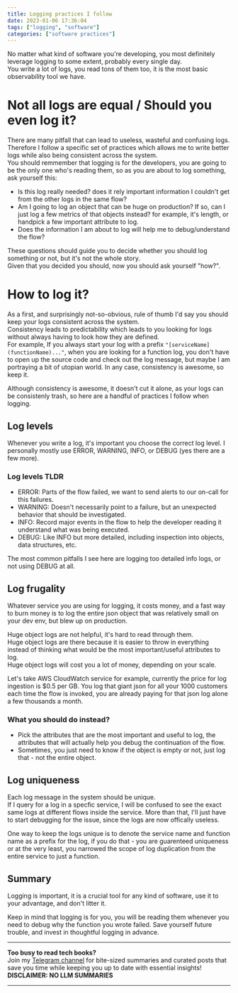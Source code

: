```yaml
---
title: Logging practices I follow
date: 2023-01-06 17:36:04
tags: ["logging", "software"]
categories: ["software practices"]
---
```


No matter what kind of software you're developing, you most definitely leverage logging to some extent, probably every single day.  
You write a lot of logs, you read tons of them too, it is the most basic observability tool we have.  

# Not all logs are equal / Should you even log it?

There are many pitfall that can lead to useless, wasteful and confusing logs. Therefore I follow a specific set of practices which allows me to write better logs while also being consistent across the system.  
You should remmember that logging is for the developers, you are going to be the only one who's reading them, so as you are about to log something, ask yourself this:

* Is this log really needed? does it rely important information I couldn't get from the other logs in the same flow? 
* Am I going to log an object that can be huge on production? If so, can I just log a few metrics of that objects instead? for example, it's length, or handpick a few important attribute to log.
* Does the information I am about to log will help me to debug/understand the flow?

These questions should guide you to decide whether you should log something or not, but it's not the whole story.  
Given that you decided you should, now you should ask yourself "how?".  

# How to log it?  

As a first, and surprisingly not-so-obvious, rule of thumb I'd say you should keep your logs consistent across the system.  
Consistency leads to predictability which leads to you looking for logs without always having to look how they are defined.  
For example, If you always start your log with a prefix `"[serviceName](functionName)..."`, when you are looking for a function log, you don't have to open up the source code and check out the log message, but maybe I am portraying a bit of utopian world. In any case, consistency is awesome, so keep it.  


Although consistency is awesome, it doesn't cut it alone, as your logs can be consistenly trash, so here are a handful of practices I follow when logging.

## Log levels  

Whenever you write a log, it's important you choose the correct log level.
I personally mostly use ERROR, WARNING, INFO, or DEBUG (yes there are a few more).

### Log levels TLDR  
* ERROR: Parts of the flow failed, we want to send alerts to our on-call for this failures.
* WARNING: Doesn't necessarily point to a failure, but an unexpected behavior that should be investigated.
* INFO: Record major events in the flow to help the developer reading it understand what was being executed.
* DEBUG: Like INFO but more detailed, including inspection into objects, data structures, etc.

The most common pitfalls I see here are logging too detailed info logs, or not using DEBUG at all.

## Log frugality  
Whatever service you are using for logging, it costs money, and a fast way to burn money is to log the entire json object that was relatively small on your dev env, but blew up on production.

Huge object logs are not helpful, it's hard to read through them.  
Huge object logs are there because it is easier to throw in everything instead of thinking what would be the most important/useful attributes to log.    
Huge object logs will cost you a lot of money, depending on your scale.  

Let's take AWS CloudWatch service for example, currently the price for log ingestion is $0.5 per GB. You log that giant json for all your 1000 customers each time the flow is invoked, you are already paying for that json log alone a few thousands a month. 

### What you should do instead?
* Pick the attributes that are the most important and useful to log, the attributes that will actually help you debug the continuation of the flow.
* Sometimes, you just need to know if the object is empty or not, just log that - not the entire object.

## Log uniqueness
Each log message in the system should be unique.   
If I query for a log in a specfic service, I will be confused to see the exact same logs at different flows inside the service. 
More than that, I'll just have to start debugging for the issue, since the logs are now offically useless.  

One way to keep the logs unique is to denote the service name and function name as a prefix for the log, if you do that - you are guarenteed uniqueness or at the very least, you narrowed the scope of log duplication from the entire service to just a function. 


## Summary
Logging is important, it is a crucial tool for any kind of software, use it to your advantage, and don't litter it.  

Keep in mind that logging is for you, you will be reading them whenever you need to debug why the function you wrote failed. Save yourself future trouble, and invest in thoughtful logging in advance.



<!-- PROMO BLOCK -->
---

**Too busy to read tech books?**  
Join my [Telegram channel](https://t.me/booksbytes) for bite-sized summaries and curated posts that save you time while keeping you up to date with essential insights!  
**DISCLAIMER: NO LLM SUMMARIES**

---
<!-- END PROMO BLOCK -->


